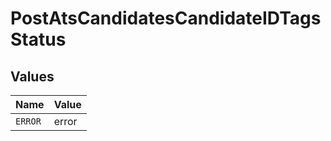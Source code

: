 # PostAtsCandidatesCandidateIDTagsStatus


## Values

| Name    | Value   |
| ------- | ------- |
| `ERROR` | error   |